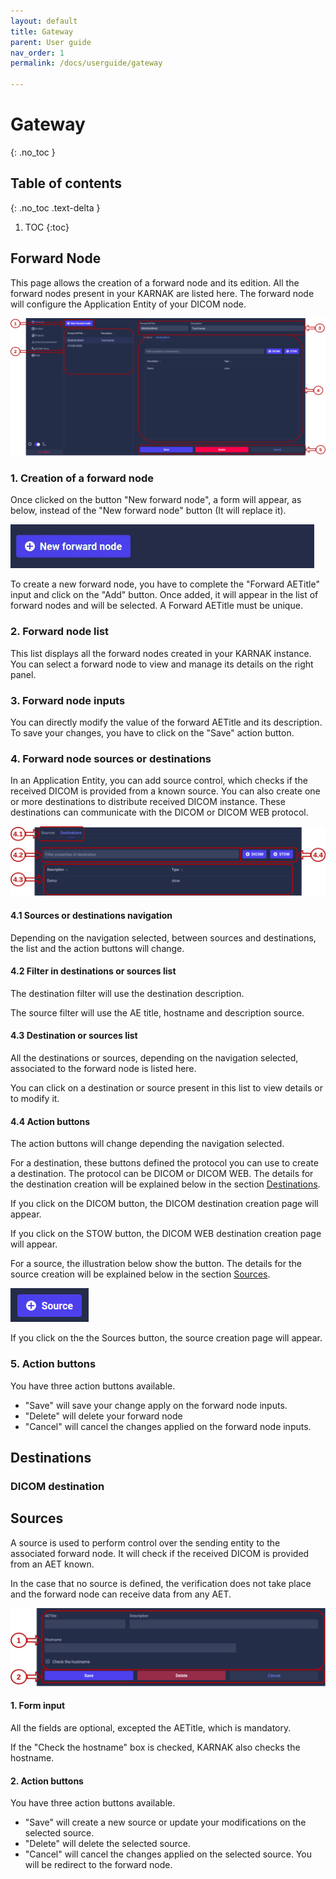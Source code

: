 ```yaml
---
layout: default
title: Gateway
parent: User guide
nav_order: 1
permalink: /docs/userguide/gateway

---
```


# Gateway
{: .no_toc }

## Table of contents
{: .no_toc .text-delta }

1. TOC
{:toc}

## Forward Node

This page allows the creation of a forward node and its edition. All the forward nodes present in your KARNAK are listed here. The forward node will configure the Application Entity of your DICOM node.

![gateway_page](resources/gateway_forwardnode.png)

### 1. Creation of a forward node

Once clicked on the button "New forward node", a form will appear, as below, instead of the "New forward node" button (It will replace it).

![New Forward Node](resources/gateway_new_forwardnode.gif)

To create a new forward node, you have to complete the "Forward AETitle" input and click on the "Add" button. Once added, it will appear in the list of forward nodes and will be selected. A Forward AETitle must be unique.

### 2. Forward node list

This list displays all the forward nodes created in your KARNAK instance. You can select a forward node to view and manage its details on the right panel.

### 3. Forward node inputs

You can directly modify the value of the forward AETitle and its description. To save your changes, you have to click on the "Save" action button.

### 4. Forward node sources or destinations

In an Application Entity, you can add source control, which checks if the received DICOM is provided from a known source. You can also create one or more destinations to distribute received DICOM instance. These destinations can communicate with the DICOM or DICOM WEB protocol.

![gateway destinations](resources/gateway_destinationspage.png)

#### 4.1 Sources or destinations navigation

Depending on the navigation selected, between sources and destinations, the list and the action buttons will change.

#### 4.2 Filter in destinations or sources list

The destination filter will use the destination description.

The source filter will use the AE title, hostname and description source.

#### 4.3 Destination or sources list

All the destinations or sources, depending on the navigation selected, associated to the forward node is listed here.

You can click on a destination or source present in this list to view details or to modify it.

#### 4.4 Action buttons

The action buttons will change depending the navigation selected.

For a destination, these buttons defined the protocol you can use to create a destination. The protocol can be DICOM or DICOM WEB. The details for the destination creation will be explained below in the section [Destinations](#destinations).

If you click on the DICOM button, the DICOM destination creation page will appear.

If you click on the STOW button, the DICOM WEB destination creation page will appear.

For a source, the illustration below show the button. The details for the source creation will be explained below in the section [Sources](#sources).

![Sources button](resources/gateway_sourcesbutton.png)

 If you click on the the Sources button, the source creation page will appear.

### 5. Action buttons

You have three action buttons available.

* "Save" will save your change apply on the forward node inputs.
* "Delete" will delete your forward node
* "Cancel" will cancel the changes applied on the forward node inputs.

## Destinations

### DICOM destination



## Sources

A source is used to perform control over the sending entity to the associated forward node. It will check if the received DICOM is provided from an AET known.

In the case that no source is defined, the verification does not take place and the forward node can receive data from any AET.

![Creation source](resources/source_main.png)

#### 1. Form input

All the fields are optional, excepted the AETitle, which is mandatory.

If the "Check the hostname" box is checked, KARNAK also checks the hostname.

#### 2. Action buttons

You have three action buttons available.

* "Save" will create a new source or update your modifications on the selected source.
* "Delete" will delete the selected source.
* "Cancel" will cancel the changes applied on the selected source. You will be redirect to the forward node.